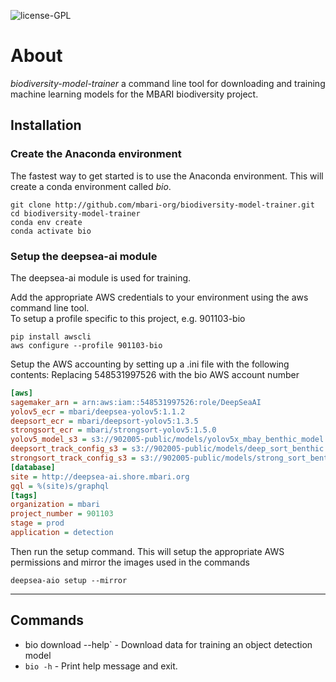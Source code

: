 ![license-GPL](https://img.shields.io/badge/license-GPL-blue)

# About

*biodiversity-model-trainer*  a command line tool for downloading and training machine learning models for 
the MBARI biodiversity project.

## Installation 

### Create the Anaconda environment

The fastest way to get started is to use the Anaconda environment.  This will create a conda environment called *bio*.
```shell
git clone http://github.com/mbari-org/biodiversity-model-trainer.git
cd biodiversity-model-trainer
conda env create 
conda activate bio
```

### Setup the deepsea-ai module

The deepsea-ai module is used for training.

Add the appropriate AWS credentials to your environment using the aws command line tool.  
To setup a profile specific to this project, e.g. 901103-bio

```
pip install awscli
aws configure --profile 901103-bio
``` 

Setup the AWS accounting by setting up a .ini file with the following contents:
Replacing 548531997526 with the bio AWS account number

```ini
[aws]
sagemaker_arn = arn:aws:iam::548531997526:role/DeepSeaAI
yolov5_ecr = mbari/deepsea-yolov5:1.1.2
deepsort_ecr = mbari/deepsort-yolov5:1.3.5
strongsort_ecr = mbari/strongsort-yolov5:1.5.0
yolov5_model_s3 = s3://902005-public/models/yolov5x_mbay_benthic_model.tar.gz
deepsort_track_config_s3 = s3://902005-public/models/deep_sort_benthic.yaml
strongsort_track_config_s3 = s3://902005-public/models/strong_sort_benthic.yaml
[database]
site = http://deepsea-ai.shore.mbari.org
gql = %(site)s/graphql
[tags]
organization = mbari
project_number = 901103
stage = prod 
application = detection
```

Then run the setup command.  This will setup the appropriate AWS permissions and mirror the images used in the commands


```shell
deepsea-aio setup --mirror
```
---

## Commands

* bio download --help` - Download data for training an object detection model 
* `bio -h` - Print help message and exit.
  